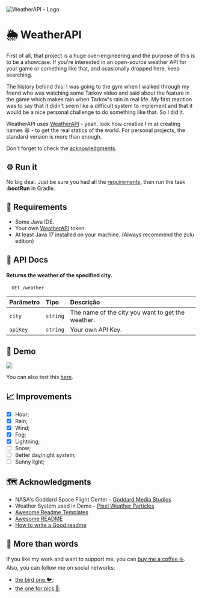 
![WeatherAPI - Logo](https://i.imgur.com/6C0kDoF.gif)
# 🌦️ WeatherAPI[](#-weatherapi-)
First of all, that project is a huge over-engineering and the purpose of this is to be a showcase. If you're interested in an open-source weather API for your game or something like that, and ocasionally dropped here, keep searching.

The history behind this: I was going to the gym when I walked through my friend who was watching some Tarkov video and said about the feature in the game which makes rain when Tarkov's rain in real life. My first reaction was to say that it didn't seem like a difficult system to implement and that it would be a nice personal challenge to do something like that. So I did it.

WeatherAPI uses [WeatherAPI](https://www.weatherapi.com/) - yeah, look how creative I'm at creating names 😆 - to get the real statics of the world. For personal projects, the standard version is more than enough.

Don't forget to check the [acknowledgments](#acknowledgments).

## ⚙️ Run it[](#-run-it)

No big deal. Just be sure you had all the [requirements](#requirements), then run the task **:bootRun** in Gradle.

## 📑 Requirements[](#-requirements)

- Some Java IDE.
- Your own [WeatherAPI](https://www.weatherapi.com/) token.
- At least Java 17 installed on your machine. (Always recommend the zulu edition)

## 📖 API Docs[](#-api-docs)

#### Returns the weather of the specified city.

```http
  GET /weather
```

| Parâmetro   | Tipo       | Descrição                                        |
| :---------- | :--------- | :----------------------------------------------- |
| `city`      | `string`   | The name of the city you want to get the weather.|
| `apiKey`    | `string`   | Your own API Key.                                |


## 👾 Demo[](#-demo)

![](https://i.imgur.com/H3D6Wre.gif)

You can also test this [here](#).

## 📈 Improvements[](#-improvements)

- [x] Hour;
- [x] Rain;
- [x] Wind;
- [x] Fog;
- [x] Lightning;
- [ ] Snow;
- [ ] Better day/night system;
- [ ] Sunny light;

## 🗺️ Acknowledgments[](#-acknowledgments)

- NASA's Goddard Space Flight Center - [Goddard Media Studios](https://svs.gsfc.nasa.gov/12532)
- Weather System used in Demo - [Pixel Weather Particles](https://assetstore.unity.com/packages/vfx/particles/environment/pixel-weather-particles-148577)
- [Awesome Readme Templates](https://awesomeopensource.com/project/elangosundar/awesome-README-templates)
- [Awesome README](https://github.com/matiassingers/awesome-readme)
- [How to write a Good readme](https://bulldogjob.com/news/449-how-to-write-a-good-readme-for-your-github-project)

## 💖 More than words[](#-more-than-words)

If you like my work and want to support me, you can [buy me a coffee ☕](https://www.buymeacoffee.com/davimassini). Also, you can follow me on social networks:
- [the bird one 🐦](https://twitter.com/MassiniDavi);
- [the one for pics 🤳](https://instagram.com/davimassini);

